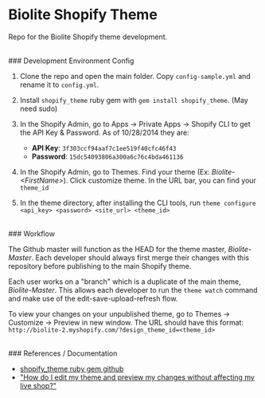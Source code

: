 Biolite Shopify Theme
======================
Repo for the Biolite Shopify theme development.


<br>
### Development Environment Config


1. Clone the repo and open the main folder. Copy `config-sample.yml` and rename it to `config.yml`. 

2. Install `shopify_theme` ruby gem with `gem install shopify_theme`. (May need sudo)

3. In the Shopify Admin, go to Apps -> Private Apps -> Shopify CLI to get the API Key & Password. As of 10/28/2014 they are:
    * **API Key**: `3f303ccf94aaf7c1ee519f40cfc46f43`
    * **Password**: `15dc54093806a300a6c76c4bda461136`

4. In the Shopify Admin, go to Themes. Find your theme (Ex: *Biolite-&lt;FirstName&gt;*). Click customize theme. In the URL bar, you can find your `theme_id`

5. In the theme directory, after installing the CLI tools, run `theme configure <api_key> <password> <site_url> <theme_id>`


<br>
### Workflow

The Github master will function as the HEAD for the theme master, *Biolite-Master*. Each developer should always first merge their changes with this repository before publishing to the main Shopify theme.

Each user works on a "branch" which is a duplicate of the main theme, *Biolite-Master*. This allows each developer to run the `theme watch` command and make use of the edit-save-upload-refresh flow.

To view your changes on your unpublished theme, go to Themes -> Customize -> Preview in new window. The URL should have this format: `http://biolite-2.myshopify.com/?design_theme_id=<theme_id>`




<br>
### References / Documentation

* [shopify_theme ruby gem github](https://github.com/Shopify/shopify_theme)
* ["How do I edit my theme and preview my changes without affecting my live shop?"](http://docs.shopify.com/support/your-website/themes/how-do-i-edit-my-theme-and-preview-my-changes-without-affecting-my-live-shop)
